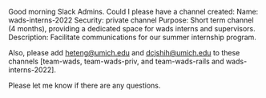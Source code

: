 Good morning Slack Admins.
Could I please have a channel created:
Name: wads-interns-2022
Security: private channel
Purpose: Short term channel (4 months), providing a dedicated space for wads interns and supervisors.
Description: Facilitate communications for our summer internship program.


Also, please add heteng@umich.edu and dcjshih@umich.edu to these channels [team-wads, team-wads-priv, and team-wads-rails and wads-interns-2022]. 

Please let me know if there are any questions.